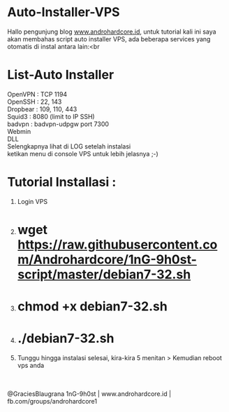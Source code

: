 # Auto-Installer-VPS
Hallo pengunjung blog www.androhardcore.id, untuk tutorial kali ini saya akan membahas script auto installer VPS, ada beberapa services yang otomatis di instal antara lain:<br
# List-Auto Installer

OpenVPN  : TCP 1194 <br>
OpenSSH  : 22, 143<br>
Dropbear : 109, 110, 443<br>
Squid3   : 8080 (limit to IP SSH)<br>
badvpn   : badvpn-udpgw port 7300 <br>
Webmin <br>
DLL <br>
Selengkapnya lihat di LOG setelah instalasi <br>
ketikan menu di console VPS untuk lebih jelasnya ;-) <br>

# Tutorial Installasi : <br>
1. Login VPS<br>
2. # wget https://raw.githubusercontent.com/Androhardcore/1nG-9h0st-script/master/debian7-32.sh <br>
3. # chmod +x debian7-32.sh <br>
4. # ./debian7-32.sh <br>
5. Tunggu hingga instalasi selesai, kira-kira 5 menitan >  Kemudian reboot vps anda<br>
<br>

<br>
@GraciesBlaugrana 1nG-9h0st | www.androhardcore.id | fb.com/groups/androhardcore1
